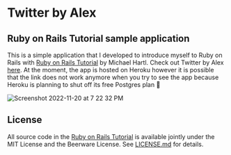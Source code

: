 # Twitter by Alex

## Ruby on Rails Tutorial sample application
This is a simple application that I developed to introduce myself to Ruby on Rails with [Ruby on Rails Tutorial](https://www.railstutorial.org/) by Michael Hartl. Check out Twitter by Alex [here](https://twitter-by-alex.herokuapp.com). At the moment, the app is hosted on Heroku however it is possible that the link does not work anymore when you try to see the app because Heroku is planning to shut off its free Postgres plan 🥲

![Screenshot 2022-11-20 at 7 22 32 PM](https://user-images.githubusercontent.com/26261714/202960361-bdc917c4-8c7e-4480-b515-410c89f50192.png)

## License
All source code in the [Ruby on Rails Tutorial](https://www.railstutorial.org/) is available jointly under the MIT License and the Beerware License. See [LICENSE.md](LICENSE.md) for details.
